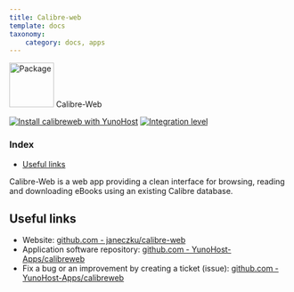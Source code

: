 ```yaml
---
title: Calibre-web
template: docs
taxonomy:
    category: docs, apps
---
```


<img src="/images/yunohost_package.png" height="80px" alt="Package"> Calibre-Web

[![Install calibreweb with YunoHost](https://install-app.yunohost.org/install-with-yunohost.png)](https://install-app.yunohost.org/?app=calibreweb) [![Integration level](https://dash.yunohost.org/integration/calibreweb.svg)](https://ci-apps.yunohost.org/jenkins/job/calibreweb%20%28Community%29/lastBuild/consoleFull)

### Index

- [Useful links](#useful-links)

Calibre-Web is a web app providing a clean interface for browsing, reading and downloading eBooks using an existing Calibre database.

## Useful links

+ Website: [github.com - janeczku/calibre-web](https://github.com/janeczku/calibre-web)
+ Application software repository: [github.com - YunoHost-Apps/calibreweb](https://github.com/YunoHost-Apps/calibreweb_ynh)
+ Fix a bug or an improvement by creating a ticket (issue): [github.com - YunoHost-Apps/calibreweb](https://github.com/YunoHost-Apps/calibreweb_ynh/issues)
